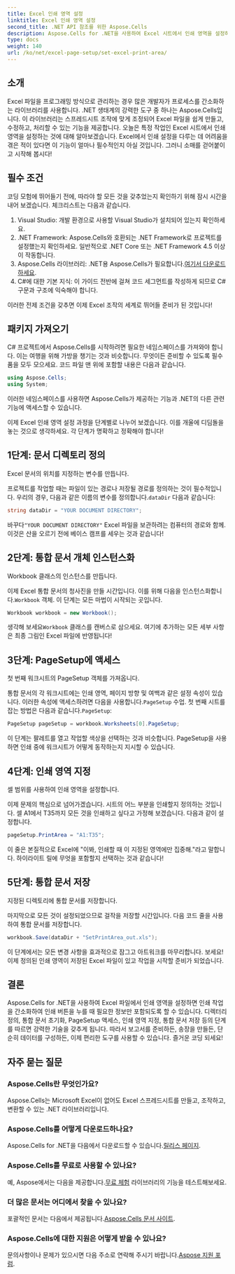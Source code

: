 ```yaml
---
title: Excel 인쇄 영역 설정
linktitle: Excel 인쇄 영역 설정
second_title: .NET API 참조를 위한 Aspose.Cells
description: Aspose.Cells for .NET을 사용하여 Excel 시트에서 인쇄 영역을 설정하는 방법을 알아보세요. 단계별 가이드를 따라 인쇄 작업을 간소화하세요.
type: docs
weight: 140
url: /ko/net/excel-page-setup/set-excel-print-area/
---
```

## 소개

Excel 파일을 프로그래밍 방식으로 관리하는 경우 많은 개발자가 프로세스를 간소화하는 라이브러리를 사용합니다. .NET 생태계의 강력한 도구 중 하나는 Aspose.Cells입니다. 이 라이브러리는 스프레드시트 조작에 맞게 조정되어 Excel 파일을 쉽게 만들고, 수정하고, 처리할 수 있는 기능을 제공합니다. 오늘은 특정 작업인 Excel 시트에서 인쇄 영역을 설정하는 것에 대해 알아보겠습니다. Excel에서 인쇄 설정을 다루는 데 어려움을 겪은 적이 있다면 이 기능이 얼마나 필수적인지 아실 것입니다. 그러니 소매를 걷어붙이고 시작해 봅시다!

## 필수 조건

코딩 모험에 뛰어들기 전에, 따라야 할 모든 것을 갖추었는지 확인하기 위해 잠시 시간을 내어 보겠습니다. 체크리스트는 다음과 같습니다.

1. Visual Studio: 개발 환경으로 사용할 Visual Studio가 설치되어 있는지 확인하세요.
2. .NET Framework: Aspose.Cells와 호환되는 .NET Framework로 프로젝트를 설정했는지 확인하세요. 일반적으로 .NET Core 또는 .NET Framework 4.5 이상이 작동합니다.
3. Aspose.Cells 라이브러리: .NET용 Aspose.Cells가 필요합니다.[여기서 다운로드하세요](https://releases.aspose.com/cells/net/).
4. C#에 대한 기본 지식: 이 가이드 전반에 걸쳐 코드 세그먼트를 작성하게 되므로 C# 구문과 구조에 익숙해야 합니다.

이러한 전제 조건을 갖추면 이제 Excel 조작의 세계로 뛰어들 준비가 된 것입니다!

## 패키지 가져오기

C# 프로젝트에서 Aspose.Cells를 시작하려면 필요한 네임스페이스를 가져와야 합니다. 이는 여행을 위해 가방을 챙기는 것과 비슷합니다. 무엇이든 준비할 수 있도록 필수품을 모두 모으세요. 코드 파일 맨 위에 포함할 내용은 다음과 같습니다.

```csharp
using Aspose.Cells;
using System;
```

이러한 네임스페이스를 사용하면 Aspose.Cells가 제공하는 기능과 .NET의 다른 관련 기능에 액세스할 수 있습니다.

이제 Excel 인쇄 영역 설정 과정을 단계별로 나누어 보겠습니다. 이를 개울에 디딤돌을 놓는 것으로 생각하세요. 각 단계가 명확하고 정확해야 합니다!

## 1단계: 문서 디렉토리 정의

Excel 문서의 위치를 지정하는 변수를 만듭니다. 

프로젝트를 작업할 때는 파일이 있는 경로나 저장될 경로를 정의하는 것이 필수적입니다. 우리의 경우, 다음과 같은 이름의 변수를 정의합니다.`dataDir` 다음과 같습니다:

```csharp
string dataDir = "YOUR DOCUMENT DIRECTORY";
```

 바꾸다`"YOUR DOCUMENT DIRECTORY"` Excel 파일을 보관하려는 컴퓨터의 경로와 함께. 이것은 산을 오르기 전에 베이스 캠프를 세우는 것과 같습니다!

## 2단계: 통합 문서 개체 인스턴스화

Workbook 클래스의 인스턴스를 만듭니다.

 이제 Excel 통합 문서의 청사진을 만들 시간입니다. 이를 위해 다음을 인스턴스화합니다.`Workbook` 객체. 이 단계는 모든 마법이 시작되는 곳입니다.

```csharp
Workbook workbook = new Workbook();
```

 생각해 보세요`Workbook` 클래스를 캔버스로 삼으세요. 여기에 추가하는 모든 세부 사항은 최종 그림인 Excel 파일에 반영됩니다!

## 3단계: PageSetup에 액세스

첫 번째 워크시트의 PageSetup 객체를 가져옵니다.

 통합 문서의 각 워크시트에는 인쇄 영역, 페이지 방향 및 여백과 같은 설정 속성이 있습니다. 이러한 속성에 액세스하려면 다음을 사용합니다.`PageSetup` 수업. 첫 번째 시트를 잡는 방법은 다음과 같습니다.`PageSetup`:

```csharp
PageSetup pageSetup = workbook.Worksheets[0].PageSetup;
```

이 단계는 팔레트를 열고 작업할 색상을 선택하는 것과 비슷합니다. PageSetup을 사용하면 인쇄 중에 워크시트가 어떻게 동작하는지 지시할 수 있습니다.

## 4단계: 인쇄 영역 지정

셀 범위를 사용하여 인쇄 영역을 설정합니다.

이제 문제의 핵심으로 넘어가겠습니다. 시트의 어느 부분을 인쇄할지 정의하는 것입니다. 셀 A1에서 T35까지 모든 것을 인쇄하고 싶다고 가정해 보겠습니다. 다음과 같이 설정합니다.

```csharp
pageSetup.PrintArea = "A1:T35";
```

이 줄은 본질적으로 Excel에 "이봐, 인쇄할 때 이 지정된 영역에만 집중해."라고 말합니다. 하이라이트 릴에 무엇을 포함할지 선택하는 것과 같습니다!

## 5단계: 통합 문서 저장

지정된 디렉토리에 통합 문서를 저장합니다.

마지막으로 모든 것이 설정되었으므로 걸작을 저장할 시간입니다. 다음 코드 줄을 사용하여 통합 문서를 저장합니다.

```csharp
workbook.Save(dataDir + "SetPrintArea_out.xls");
```

이 단계에서는 모든 변경 사항을 효과적으로 잠그고 아트워크를 마무리합니다. 보세요! 이제 정의된 인쇄 영역이 저장된 Excel 파일이 있고 작업을 시작할 준비가 되었습니다.

## 결론

Aspose.Cells for .NET을 사용하여 Excel 파일에서 인쇄 영역을 설정하면 인쇄 작업을 간소화하여 인쇄 버튼을 누를 때 필요한 정보만 포함되도록 할 수 있습니다. 디렉터리 정의, 통합 문서 초기화, PageSetup 액세스, 인쇄 영역 지정, 통합 문서 저장 등의 단계를 따르면 강력한 기술을 갖추게 됩니다. 따라서 보고서를 준비하든, 송장을 만들든, 단순히 데이터를 구성하든, 이제 편리한 도구를 사용할 수 있습니다. 즐거운 코딩 되세요!

## 자주 묻는 질문

### Aspose.Cells란 무엇인가요?
Aspose.Cells는 Microsoft Excel이 없어도 Excel 스프레드시트를 만들고, 조작하고, 변환할 수 있는 .NET 라이브러리입니다.

### Aspose.Cells를 어떻게 다운로드하나요?
 Aspose.Cells for .NET을 다음에서 다운로드할 수 있습니다.[릴리스 페이지](https://releases.aspose.com/cells/net/).

### Aspose.Cells를 무료로 사용할 수 있나요?
 예, Aspose에서는 다음을 제공합니다.[무료 체험](https://releases.aspose.com/) 라이브러리의 기능을 테스트해보세요.

### 더 많은 문서는 어디에서 찾을 수 있나요?
 포괄적인 문서는 다음에서 제공됩니다.[Aspose.Cells 문서 사이트](https://reference.aspose.com/cells/net/).

### Aspose.Cells에 대한 지원은 어떻게 받을 수 있나요?
 문의사항이나 문제가 있으시면 다음 주소로 연락해 주시기 바랍니다.[Aspose 지원 포럼](https://forum.aspose.com/c/cells/9).